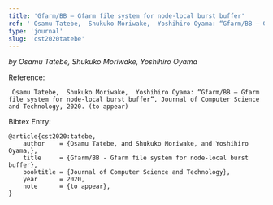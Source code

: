 ```yaml
---
title: 'Gfarm/BB – Gfarm file system for node-local burst buffer'
ref: ' Osamu Tatebe,  Shukuko Moriwake,  Yoshihiro Oyama: “Gfarm/BB – Gfarm file system for node-local burst buffer”, Journal of Computer Science and Technology, 2020. (to appear)'
type: 'journal'
slug: 'cst2020tatebe'
---
```


*by  Osamu Tatebe,  Shukuko Moriwake,  Yoshihiro Oyama*

Reference:
```
 Osamu Tatebe,  Shukuko Moriwake,  Yoshihiro Oyama: “Gfarm/BB – Gfarm file system for node-local burst buffer”, Journal of Computer Science and Technology, 2020. (to appear)
```

Bibtex Entry:
```
@article{cst2020:tatebe,
	author    = {Osamu Tatebe, and Shukuko Moriwake, and Yoshihiro Oyama,},
	title     = {Gfarm/BB - Gfarm file system for node-local burst buffer},
	booktitle = {Journal of Computer Science and Technology},
	year      = 2020,
	note      = {to appear},
}
```

